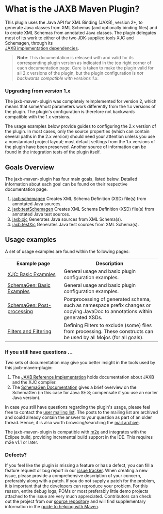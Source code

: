 # What is the JAXB Maven Plugin?

This plugin uses the Java API for XML Binding (JAXB), version 2+, to generate Java 
classes from XML Schemas (and optionally binding files) and to create XML Schemas from 
annotated Java classes. The plugin delegates most of its work to either of the 
two JDK-supplied tools XJC and Schemagen, through its 	
[JAXB implementation dependencies](./dependencies.html).

> **Note**: This documentation is released with and valid for its corresponding 
> plugin version as indicated in the top right corner of each documentation page.
> Care is taken to make the plugin valid for all 2.x versions of the plugin, but
> the plugin configuration is *not backwards compatible with versions 1.x*.

### Upgrading from version 1.x

The jaxb-maven-plugin was completely reimplemented for version 2, which means that 
some/most parameters work differently from the 1.x versions of the plugin. 
The plugin's configuration is therefore not backwards compatible with the 1.x versions.

The usage examples below provide guides to configuring the 2.x version of the plugin.
In most cases, only the source properties (which can contain several paths in the 2.x version) 
should need your attention unless you use a nonstandard project layout; most default settings 
from the 1.x versions of the plugin have been preserved. Another source of information can be
found in the integration tests of the plugin itself.

## Goals Overview

The jaxb-maven-plugin has four main goals, listed below. 
Detailed information about each goal can be found on their respective documentation page.

1. [jaxb:schemagen](./schemagen-mojo.html) Creates XML Schema Definition (XSD) file(s)
   from annotated Java sources.
2. [jaxb:testSchemagen](./testSchemagen-mojo.html) Creates XML Schema Definition (XSD) 
   file(s) from annotated Java test sources.
3. [jaxb:xjc](./xjc-mojo.html) Generates Java sources from XML Schema(s).
4. [jaxb:testXjc](./testXjc-mojo.html) Generates Java test sources from XML Schema(s).

## Usage examples

A set of usage examples are found within the following pages:

<table>
    <tr>
        <th width="35%">Example page</th>
        <th width="60%">Description</th>
    </tr>
    <tr>
        <td><a href="./example_xjc_basic.html">XJC: Basic Examples</a></td>
        <td>General usage and basic plugin configuration examples.</td>
    </tr>
    <tr>
        <td><a href="./example_schemagen_basic.html">SchemaGen: Basic Examples</a></td>
        <td>General usage and basic plugin configuration examples.</td>
    </tr>
    <tr>
        <td><a href="./example_schemagen_postprocessing.html">SchemaGen: Post-processing</a></td>
        <td>Postprocessing of generated schema, such as namespace prefix changes or
        copying JavaDoc to annotations within generated XSDs.</td>
    </tr>
    <tr>
        <td><a href="./filters.html">Filters and Filtering</a></td>
        <td>Defining Filters to exclude (some) files from processing. These constructs 
        can be used by all Mojos (for all goals).</td>
    </tr>
</table>

### If you still have questions ...

Two sets of documentation may give you better insight in the tools used by this jaxb-maven-plugin:

1. The [JAXB Reference Implementation](https://jaxb.java.net/) holds documentation
   about JAXB and the XJC compiler.
2. The [SchemaGen Documentation](http://docs.oracle.com/javase/8/docs/technotes/tools/unix/schemagen.html) gives a
   brief overview on the SchemaGen (in this case for Java SE 8; compensate if you use an earlier Java version).

In case you still have questions regarding the plugin's usage, please feel free to contact the
[user mailing list](./mail-lists.html). The posts to the mailing list are archived and could already contain
the answer to your question as part of an older thread. Hence, it is also worth browsing/searching
the [mail archive](./mail-lists.html).

The jaxb-maven-plugin is compatible with [m2e](http://eclipse.org/m2e/) and
integrates with the Eclipse build, providing incremental build support in the IDE. 
This requires m2e v1.1 or later.

### Defects?

If you feel like the plugin is missing a feature or has a defect, you can fill a feature 
request or bug report in our [issue tracker](./issue-tracking.html). When creating a new 
issue, please provide a comprehensive description of your concern, preferably along with 
a patch. If you do not supply a patch for the problem, it is important that the 
developers can reproduce your problem. For this reason, entire debug logs, POMs or most 
preferably little demo projects attached to the issue are very much appreciated. 
Contributors can check out the project from our 
[source repository](./source-repository.html) and will find supplementary 
information in the
[guide to helping with Maven](http://maven.apache.org/guides/development/guide-helping.html).